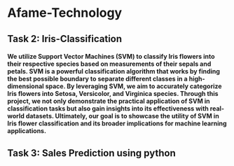 # Afame-Technology
## Task 2: Iris-Classification
#### We utilize Support Vector Machines (SVM) to classify Iris flowers into their respective species based on measurements of their sepals and petals. SVM is a powerful classification algorithm that works by finding the best possible boundary to separate different classes in a high-dimensional space. By leveraging SVM, we aim to accurately categorize Iris flowers into Setosa, Versicolor, and Virginica species. Through this project, we not only demonstrate the practical application of SVM in classification tasks but also gain insights into its effectiveness with real-world datasets. Ultimately, our goal is to showcase the utility of SVM in Iris flower classification and its broader implications for machine learning applications.

## Task 3: Sales Prediction using python
